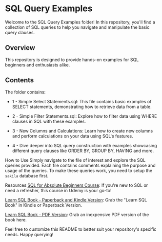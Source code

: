 # SQL Query Examples
Welcome to the SQL Query Examples folder! In this repository, you'll find a collection of SQL queries to help you navigate and manipulate the basic query clauses.

## Overview
This repository is designed to provide hands-on examples for SQL beginners and enthusiasts alike. 

## Contents
The folder contains:

* 1 - Simple Select Statements.sql: This file contains basic examples of SELECT statements, demonstrating how to retrieve data from a table.

* 2 - Simple Filter Statements.sql: Explore how to filter data using WHERE clauses in SQL with these  examples.

* 3 - New Columns and Calculations: Learn how to create new columns and perform calculations on your data using SQL's features.

* 4 - Dive deeper into SQL query construction with examples showcasing different query clauses like ORDER BY, GROUP BY, HAVING and more.

How to Use
Simply navigate to the file of interest and explore the SQL queries provided. Each file contains comments explaining the purpose and usage of the queries. To make these queries work, you need to setup the `sakila` database first.


Resources
[SQL for Absolute Beginners Course](https://www.udemy.com/course/sql-for-absolute-beginners/?referralCode=23E560A160F7202E026F): If you're new to SQL or need a refresher, this course in Udemy is your go-to!

[Learn SQL Book - Paperback and Kindle Version](https://www.amazon.com/SQL-Absolute-Beginners-Unlocking-Comprehensive/dp/B0CZ63JGQ4/ref=tmm_pap_swatch_0?_encoding=UTF8&qid=&sr=): Grab the "Learn SQL Book" in Kindle or Paperback Version.

[Learn SQL Book - PDF Version](https://ivopbernardo.gumroad.com/l/sqlabsolutebeginners): Grab an inexpensive PDF version of the book here.

Feel free to customize this README to better suit your repository's specific needs. Happy querying!